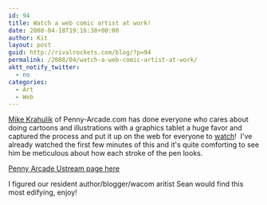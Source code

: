 ```yaml
---
id: 94
title: Watch a web comic artist at work!
date: 2008-04-18T19:16:38+00:00
author: Kit
layout: post
guid: http://rivalrockets.com/blog/?p=94
permalink: /2008/04/watch-a-web-comic-artist-at-work/
aktt_notify_twitter:
  - no
categories:
  - Art
  - Web
---
```

[Mike Krahulik](http://en.wikipedia.org/wiki/Mike_Krahulik "Mike Krahulik") of Penny-Arcade.com has done everyone who cares about doing cartoons and illustrations with a graphics tablet a huge favor and captured the process and put it up on the web for everyone to <a href="http://www.penny-arcade.com/2008/4/18/" target="_blank">watch</a>!  I've already watched the first few minutes of this and it's quite comforting to see him be meticulous about how each stroke of the pen looks.

[Penny Arcade Ustream page here](http://www.ustream.tv/channel/penny-arcade-tv)
  

  
I figured our resident author/blogger/wacom aritist Sean would find this most edifying, enjoy!